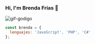 ### Hi, I'm Brenda Frias 👋
![gif-godigo](https://user-images.githubusercontent.com/47353453/97702693-2dbd7000-1a8e-11eb-8fca-e6225a47757b.gif)



```js
const brenda = {
  lenguajes: 'JavaScript', 'PHP', 'C#'
};
```
<!--
**brendafrias/brendafrias** is a ✨ _special_ ✨ repository because its `README.md` (this file) appears on your GitHub profile.

Here are some ideas to get you started:

- 🔭 I’m currently working on ...
- 🌱 I’m currently learning ...
- 👯 I’m looking to collaborate on ...
- 🤔 I’m looking for help with ...
- 💬 Ask me about ...
- 📫 How to reach me: ...
- 😄 Pronouns: ...
- ⚡ Fun fact: ...
-->
